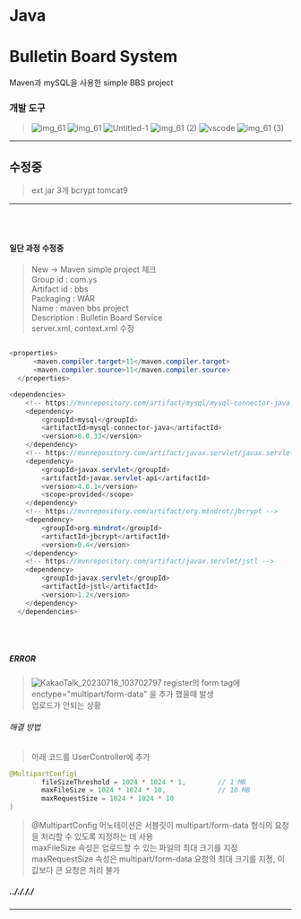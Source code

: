 # Java

<h1>Bulletin Board System</h1>

<p>
Maven과 mySQL을 사용한 simple BBS project
</p>

<h3>개발 도구</h3>

>  ![img_61](https://github.com/Mayhem-XD/Java/assets/116787370/80653f1d-6745-40e3-8af4-fc82d7d81518) ![img_61](https://github.com/Mayhem-XD/PyCo/assets/116787370/315f7972-a2df-4f8d-aeba-b889b50d0c5d) ![Untitled-1](https://github.com/Mayhem-XD/Java/assets/116787370/076d94a4-563d-4b9e-ac52-0509d22077e6)
> ![img_61 (2)](https://github.com/Mayhem-XD/Java/assets/116787370/8406f594-fb71-4cdc-80fd-ff72268cfcab)     ![vscode](https://github.com/Mayhem-XD/Java/assets/116787370/fbda9bcc-d200-448d-bca2-d1e142d45fcd)    ![img_61 (3)](https://github.com/Mayhem-XD/Java/assets/116787370/13a06fa8-7827-4a1c-a19f-7b23c25f4a4f)
> 
<hr>
<h2>수정중</h2>

> ext jar 3개
> bcrypt
> tomcat9
> 
<hr>
<br><br>

<h4>일단 과정 수정중</h4>

> New -> Maven simple project 체크 <br>
> Group id : com.ys <br>
> Artifact id : bbs <br>
> Packaging : WAR <br>
> Name : maven bbs project <br>
> Description : Bulletin Board Service <br>
> server.xml, context.xml 수정

~~~ java

<properties>
	  <maven.compiler.target>11</maven.compiler.target>
	  <maven.compiler.source>11</maven.compiler.source>
  </properties>

<dependencies>
	<!-- https://mvnrepository.com/artifact/mysql/mysql-connector-java -->
	<dependency>
	    <groupId>mysql</groupId>
	    <artifactId>mysql-connector-java</artifactId>
	    <version>8.0.33</version>
	</dependency>
	<!-- https://mvnrepository.com/artifact/javax.servlet/javax.servlet-api -->
	<dependency>
	    <groupId>javax.servlet</groupId>
	    <artifactId>javax.servlet-api</artifactId>
	    <version>4.0.1</version>
	    <scope>provided</scope>
	</dependency>
	<!-- https://mvnrepository.com/artifact/org.mindrot/jbcrypt -->
	<dependency>
	    <groupId>org.mindrot</groupId>
	    <artifactId>jbcrypt</artifactId>
	    <version>0.4</version>
	</dependency>
	<!-- https://mvnrepository.com/artifact/javax.servlet/jstl -->
	<dependency>
	    <groupId>javax.servlet</groupId>
	    <artifactId>jstl</artifactId>
	    <version>1.2</version>
	</dependency>
  </dependencies>

~~~


<br><br>

<h5>ERROR</h5>

> ![KakaoTalk_20230718_103702797](https://github.com/Mayhem-XD/Maven-BBS/assets/116787370/d738e981-5e9a-4d58-bceb-03d241b840e3)
> register의 form tag에 enctype="multipart/form-data" 을 추가 했을때 발생<br>
> 업로드가 안되는 상황

<h6>해결 방법</h6>

> 아래 코드를 UserController에 추가

~~~ java
@MultipartConfig(
		fileSizeThreshold = 1024 * 1024 * 1,		// 1 MB
		maxFileSize = 1024 * 1024 * 10,				// 10 MB
		maxRequestSize = 1024 * 1024 * 10
)
~~~

> @MultipartConfig 어노테이션은 서블릿이 multipart/form-data 형식의 요청을 처리할 수 있도록 지정하는 데 사용<br>
> maxFileSize 속성은 업로드할 수 있는 파일의 최대 크기를 지정<br>
> maxRequestSize 속성은 multipart/form-data 요청의 최대 크기를 지정, 이 값보다 큰 요청은 처리 불가

<h5>.././././</h5>
<hr>




